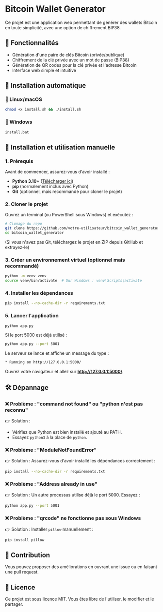 # Bitcoin Wallet Generator

Ce projet est une application web permettant de générer des wallets Bitcoin en toute simplicité, avec une option de chiffrement BIP38.

## 📌 Fonctionnalités

- Génération d'une paire de clés Bitcoin (privée/publique)
- Chiffrement de la clé privée avec un mot de passe (BIP38)
- Génération de QR codes pour la clé privée et l'adresse Bitcoin
- Interface web simple et intuitive

## 🚀 Installation automatique

### 🔹 Linux/macOS

```bash
chmod +x install.sh && ./install.sh
```

### 🔹 Windows

```bat
install.bat
```

## 🔧 Installation et utilisation manuelle

### 1. Prérequis

Avant de commencer, assurez-vous d'avoir installé :

- **Python 3.10+** ([Télécharger ici](https://www.python.org/downloads/))
- **pip** (normalement inclus avec Python)
- **Git** (optionnel, mais recommandé pour cloner le projet)

### 2. Cloner le projet

Ouvrez un terminal (ou PowerShell sous Windows) et exécutez :

```bash
# Clonage du repo
git clone https://github.com/votre-utilisateur/bitcoin_wallet_generator.git
cd bitcoin_wallet_generator
```

(Si vous n'avez pas Git, téléchargez le projet en ZIP depuis GitHub et extrayez-le)

### 3. Créer un environnement virtuel (optionnel mais recommandé)

```bash
python -m venv venv
source venv/bin/activate  # Sur Windows : venv\Scripts\activate
```

### 4. Installer les dépendances

```bash
pip install --no-cache-dir -r requirements.txt
```

### 5. Lancer l'application

```bash
python app.py
```

Si le port 5000 est déjà utilisé :

```bash
python app.py --port 5001
```

Le serveur se lance et affiche un message du type :

```html
* Running on http://127.0.0.1:5000/
```

Ouvrez votre navigateur et allez sur **<http://127.0.0.1:5000/>**.

## 🛠 Dépannage

### ❌ **Problème : "command not found" ou "python n'est pas reconnu"**

👉 Solution :

- Vérifiez que Python est bien installé et ajouté au PATH.
- Essayez `python3` à la place de `python`.

### ❌ **Problème : "ModuleNotFoundError"**

👉 Solution : Assurez-vous d'avoir installé les dépendances correctement :

```bash
pip install --no-cache-dir -r requirements.txt
```

### ❌ **Problème : "Address already in use"**

👉 Solution : Un autre processus utilise déjà le port 5000. Essayez :

```bash
python app.py --port 5001
```

### ❌ **Problème : "qrcode" ne fonctionne pas sous Windows**

👉 Solution : Installer `pillow` manuellement :

```bash
pip install pillow
```

## 🤝 Contribution

Vous pouvez proposer des améliorations en ouvrant une issue ou en faisant une pull request.

## 📝 Licence

Ce projet est sous licence MIT. Vous êtes libre de l'utiliser, le modifier et le partager.
